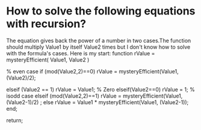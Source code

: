 
# How to solve the following equations with recursion?


The equation gives back the power of a number in two cases.The function should multiply Value1 by itself Value2 times but I don't know how to solve with the formula's cases. Here is my start:
function rValue = mysteryEfficient( Value1, Value2 )


% even case
if (mod(Value2,2)==0)
    rValue = mysteryEfficient(Value1, (Value2)/2);
    

elseif (Value2 == 1) 
    rValue = Value1;
   % Zero
elseif(Value2==0) 
    rValue = 1;
% isodd case
elseif (mod(Value2,2)==1) 
    rValue = mysteryEfficient(Value1, (Value2-1)/2) ;
else
    rValue = Value1 * mysteryEfficient(Value1, (Value2-1));  
end;

return;



        